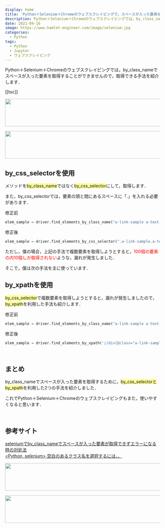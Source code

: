 ```yaml
---
display: home
title: 'Python＋Selenium＋Chromeのウェブスクレイピングで，スペースが入った要素を取得する'
description: Python＋Selenium＋Chromeのウェブスクレイピングでは，by_class_nameでスペースが入った要素を取得することができませんので，取得できる手法を紹介します．
date: 2021-04-16
image: https://www.hamlet-engineer.com/image/selenium.jpg
categories: 
  - Python
tags:
  - Python
  - Jupyter
  - ウェブスクレイピング
---
```

Python＋Selenium＋Chromeのウェブスクレイピングでは，by_class_nameでスペースが入った要素を取得することができませんので，取得できる手法を紹介します．<br>


<!-- more -->

<ClientOnly>
  <CallInArticleAdsense />
</ClientOnly>


[[toc]]

<!-- TechAcademy -->
<a href="//af.moshimo.com/af/c/click?a_id=2604050&p_id=1555&pc_id=2816&pl_id=29835&guid=ON" rel="nofollow" referrerpolicy="no-referrer-when-downgrade"><img src="//image.moshimo.com/af-img/0866/000000029835.jpg" width="728" height="90" style="border:none;"></a><img src="//i.moshimo.com/af/i/impression?a_id=2604050&p_id=1555&pc_id=2816&pl_id=29835" width="1" height="1" style="border:none;">

<!-- テックキャンプ -->
<a href="//af.moshimo.com/af/c/click?a_id=2641145&p_id=1770&pc_id=3386&pl_id=25847&guid=ON" rel="nofollow" referrerpolicy="no-referrer-when-downgrade"><img src="//image.moshimo.com/af-img/1115/000000025847.png" width="728" height="90" style="border:none;"></a><img src="//i.moshimo.com/af/i/impression?a_id=2641145&p_id=1770&pc_id=3386&pl_id=25847" width="1" height="1" style="border:none;">

## by_css_selectorを使用
メソッドを<span style="background-color: #ffff99;">by_class_name</span>ではなく<span style="background-color: #ffff99;">by_css_selector</span>にして，取得します．

また，by_css_selectorでは，要素の頭と間にあるスペースに「.」を入れる必要があります．

修正前
```python
elem_sample = driver.find_elements_by_class_name("a-link-sample a-text-normal")
```

修正後
```python
elem_sample = driver.find_elements_by_css_selector(".a-link-sample.a-text-normal")
```

ただし，僕の場合，上記の手法で複数要素を取得しようとすると，<span style="color: #ff0000;">100個の要素の内10個しか取得されない</span>ような，漏れが発生しました．

そこで，僕は次の手法を主に使っています．
<br>

## by_xpathを使用
<span style="background-color: #ffff99;">by_css_selector</span>で複数要素を取得しようとすると，漏れが発生しましたので，<span style="background-color: #ffff99;">by_xpath</span>を利用した手法も紹介します．

修正前
```python
elem_sample = driver.find_elements_by_class_name("a-link-sample a-text-normal")
```

修正後
```python
elem_sample = driver.find_elements_by_xpath('//div[@class="a-link-sample a-text-normal"]')
```
<br>

## まとめ
by_class_nameでスペースが入った要素を取得するために，<span style="background-color: #ffff99;">by_css_selectorとby_xpath</span>を利用した2つの手法を紹介しました．

これでPython＋Selenium＋Chromeのウェブスクレイピングもまた，使いやすくなると思います．

<br>

## 参考サイト
[seleniumでby_class_nameでスペースが入った要素が取得できずエラーになる時の対処法](https://qiita.com/hanonaibaobabu/items/e547410865d857aa25ec)<br>
[<Python, selenium> 空白のあるクラス名を選択するには、、](https://nekoyukimmm.hatenablog.com/entry/2017/05/09/090117)<br>

<!-- TechAcademy -->
<a href="//af.moshimo.com/af/c/click?a_id=2604050&p_id=1555&pc_id=2816&pl_id=29835&guid=ON" rel="nofollow" referrerpolicy="no-referrer-when-downgrade"><img src="//image.moshimo.com/af-img/0866/000000029835.jpg" width="728" height="90" style="border:none;"></a><img src="//i.moshimo.com/af/i/impression?a_id=2604050&p_id=1555&pc_id=2816&pl_id=29835" width="1" height="1" style="border:none;">

<!-- テックキャンプ -->
<a href="//af.moshimo.com/af/c/click?a_id=2641145&p_id=1770&pc_id=3386&pl_id=25847&guid=ON" rel="nofollow" referrerpolicy="no-referrer-when-downgrade"><img src="//image.moshimo.com/af-img/1115/000000025847.png" width="728" height="90" style="border:none;"></a><img src="//i.moshimo.com/af/i/impression?a_id=2641145&p_id=1770&pc_id=3386&pl_id=25847" width="1" height="1" style="border:none;">

<ClientOnly>
  <CallInArticleAdsense />
</ClientOnly>